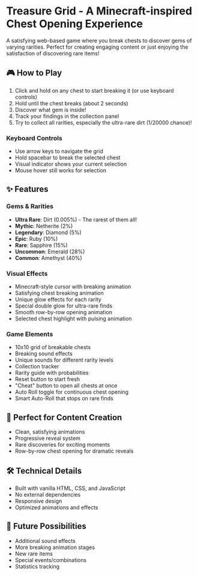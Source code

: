 # Treasure Grid - A Minecraft-inspired Chest Opening Experience

A satisfying web-based game where you break chests to discover gems of varying rarities. Perfect for creating engaging content or just enjoying the satisfaction of discovering rare items!

## 🎮 How to Play

1. Click and hold on any chest to start breaking it (or use keyboard controls)
2. Hold until the chest breaks (about 2 seconds)
3. Discover what gem is inside!
4. Track your findings in the collection panel
5. Try to collect all rarities, especially the ultra-rare dirt (1/20000 chance)!

### Keyboard Controls
- Use arrow keys to navigate the grid
- Hold spacebar to break the selected chest
- Visual indicator shows your current selection
- Mouse hover still works for selection

## ✨ Features

### Gems & Rarities
- **Ultra Rare**: Dirt (0.005%) - The rarest of them all!
- **Mythic**: Netherite (2%)
- **Legendary**: Diamond (5%)
- **Epic**: Ruby (10%)
- **Rare**: Sapphire (15%)
- **Uncommon**: Emerald (28%)
- **Common**: Amethyst (40%)

### Visual Effects
- Minecraft-style cursor with breaking animation
- Satisfying chest breaking animation
- Unique glow effects for each rarity
- Special double glow for ultra-rare finds
- Smooth row-by-row opening animation
- Selected chest highlight with pulsing animation

### Game Elements
- 10x10 grid of breakable chests
- Breaking sound effects
- Unique sounds for different rarity levels
- Collection tracker
- Rarity guide with probabilities
- Reset button to start fresh
- "Cheat" button to open all chests at once
- Auto Roll toggle for continuous chest opening
- Smart Auto-Roll that stops on rare finds

## 🎥 Perfect for Content Creation
- Clean, satisfying animations
- Progressive reveal system
- Rare discoveries for exciting moments
- Row-by-row chest opening for dramatic reveals

## 🛠 Technical Details
- Built with vanilla HTML, CSS, and JavaScript
- No external dependencies
- Responsive design
- Optimized animations and effects

## 🎯 Future Possibilities
- Additional sound effects
- More breaking animation stages
- New rare items
- Special events/combinations
- Statistics tracking 